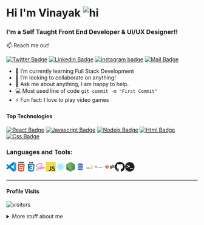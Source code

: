 # Hi I'm Vinayak  <img src="https://user-images.githubusercontent.com/1303154/88677602-1635ba80-d120-11ea-84d8-d263ba5fc3c0.gif" width="28px" alt="hi">

### I'm a Self Taught **Front End Developer & UI/UX Designer!!**

:mailbox: Reach me out!

[![Twitter Badge](https://img.shields.io/badge/-@Vinayak_saubhri-1ca0f1?style=flat&labelColor=1ca0f1&logo=twitter&logoColor=white&link=https://twitter.com/vinayaksaubhri)](https://twitter.com/vinayaksaubhri) 
[![Linkedin Badge](https://img.shields.io/badge/-Vinayak_saubhri-0e76a8?style=flat&labelColor=0e76a8&logo=linkedin&logoColor=white)](https://www.linkedin.com/in/vinayak-saubhri-3b42ba150) 
[![instagram badge](https://img.shields.io/badge/-@vinayak__saubhri-e84393?style=flat&labelColor=e84393&logo=instagram&logoColor=white)](https://instagram.com/vinayak_saubhri) [![Mail Badge](https://img.shields.io/badge/-Vinayak_saubhri-c0392b?style=flat&labelColor=c0392b&logo=gmail&logoColor=white)](mailto:vinayaksaubhri@gmail.com)


<!-- TODO: Add last video link -->

- 🌱 I’m currently learning Full Stack Development
- 👯 I’m looking to collaborate on anything! 
- 🙋 Ask me about anything, I am happy to help.
- :computer: Most used line of code `git commit -m "First Commit"`
- ⚡ Fun fact: I love to play video games

#### Top Technologies

<!-- TODO: Make technologies links takes you to repositories -->

[![React Badge](https://img.shields.io/badge/-React-61DBFB?style=for-the-badge&labelColor=black&logo=react&logoColor=61DBFB)](#) [![Javascript Badge](https://img.shields.io/badge/-Javascript-F0DB4F?style=for-the-badge&labelColor=black&logo=javascript&logoColor=F0DB4F)](#) [![Nodejs Badge](https://img.shields.io/badge/-Nodejs-3C873A?style=for-the-badge&labelColor=black&logo=node.js&logoColor=3C873A)](#) 
[![Html Badge](https://img.shields.io/badge/-Html-e34c26?style=for-the-badge&labelColor=black&logo=html5&logoColor=e34c26)](#)[![Css Badge](https://img.shields.io/badge/-Css-2965f1?style=for-the-badge&labelColor=black&logo=css3&logoColor=2965f1)](#)



### Languages and Tools:

<img align="left" alt="Visual Studio Code" width="26px" src="https://raw.githubusercontent.com/github/explore/80688e429a7d4ef2fca1e82350fe8e3517d3494d/topics/visual-studio-code/visual-studio-code.png" />
<img align="left" alt="HTML5" width="26px" src="https://raw.githubusercontent.com/github/explore/80688e429a7d4ef2fca1e82350fe8e3517d3494d/topics/html/html.png" />
<img align="left" alt="CSS3" width="26px" src="https://raw.githubusercontent.com/github/explore/80688e429a7d4ef2fca1e82350fe8e3517d3494d/topics/css/css.png" />
<img align="left" alt="Sass" width="26px" src="https://raw.githubusercontent.com/github/explore/80688e429a7d4ef2fca1e82350fe8e3517d3494d/topics/sass/sass.png" />
<img align="left" alt="JavaScript" width="26px" src="https://raw.githubusercontent.com/github/explore/80688e429a7d4ef2fca1e82350fe8e3517d3494d/topics/javascript/javascript.png" />
<img align="left" alt="React" width="26px" src="https://raw.githubusercontent.com/github/explore/80688e429a7d4ef2fca1e82350fe8e3517d3494d/topics/react/react.png" />
<img align="left" alt="Node.js" width="26px" src="https://raw.githubusercontent.com/github/explore/80688e429a7d4ef2fca1e82350fe8e3517d3494d/topics/nodejs/nodejs.png" />
<img align="left" alt="SQL" width="26px" src="https://raw.githubusercontent.com/github/explore/80688e429a7d4ef2fca1e82350fe8e3517d3494d/topics/sql/sql.png" />
<img align="left" alt="MySQL" width="26px" src="https://raw.githubusercontent.com/github/explore/80688e429a7d4ef2fca1e82350fe8e3517d3494d/topics/mysql/mysql.png" />
<img align="left" alt="MongoDB" width="26px" src="https://raw.githubusercontent.com/github/explore/80688e429a7d4ef2fca1e82350fe8e3517d3494d/topics/mongodb/mongodb.png" />
<img align="left" alt="Git" width="26px" src="https://raw.githubusercontent.com/github/explore/80688e429a7d4ef2fca1e82350fe8e3517d3494d/topics/git/git.png" />
<img align="left" alt="GitHub" width="26px" src="https://raw.githubusercontent.com/github/explore/78df643247d429f6cc873026c0622819ad797942/topics/github/github.png" />
<img align="left" alt="Terminal" width="26px" src="https://raw.githubusercontent.com/github/explore/80688e429a7d4ef2fca1e82350fe8e3517d3494d/topics/terminal/terminal.png" />

<br />
<br />

---


#### Profile Visits 

![visitors](https://visitor-badge.glitch.me/badge?page_id=vinayaksaubhri.vinayaksaubhri)

<details>
<summary>
  More stuff about me
</summary>

<br >

---

![vinayak github stats](https://github-readme-stats.vercel.app/api?username=vinayaksaubhri&show_icons=true&theme=radical)

---

![Top Langs](https://github-readme-stats.vercel.app/api/top-langs/?username=vinayaksaubhri&theme=radical)

####  NOTE: *Top languages does not indicate my skill level or something like that, it's a github metric of which languages I have the most code on github*
---
<!--START_SECTION:waka-->

```txt
TypeScript   13 hrs 46 mins  █████████████████████▒░░░   85.05 %
XML          43 mins         █░░░░░░░░░░░░░░░░░░░░░░░░   04.47 %
Other        31 mins         ▓░░░░░░░░░░░░░░░░░░░░░░░░   03.22 %
JSON         29 mins         ▓░░░░░░░░░░░░░░░░░░░░░░░░   03.03 %
Bash         24 mins         ▓░░░░░░░░░░░░░░░░░░░░░░░░   02.48 %
```

<!--END_SECTION:waka-->
</details>
